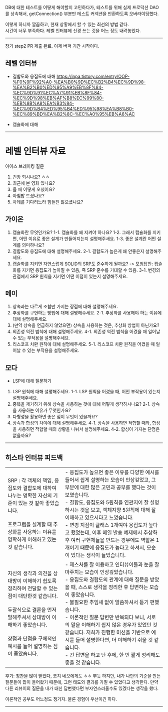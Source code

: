 DB에 대한 테스트를 어떻게 해야할지 고민하다가,
테스트를 위해 실제 프로덕션 DAO를 상속해서, getConnection() 부분만 테스트 커넥션을 반환하도록 오버라이딩했다.

이렇게 하니까 깔끔하고, 현재 상황에서 할 수 있는 최선의 방법 같다.  
시간이 너무 부족하다. 레벨 인터뷰에 신경 쓰는 것을 어느 정도 내려놓았다.


---

 장기 step2 PR 제출 완료.
 이제 버퍼 기간 시작이다.



## 레벨 인터뷰
- 결합도와 응집도에 대해
https://inpa.tistory.com/entry/OOP-%F0%9F%92%A0-%EA%B0%9D%EC%B2%B4%EC%9D%98-%EA%B2%B0%ED%95%A9%EB%8F%84-%EC%9D%91%EC%A7%91%EB%8F%84-%EC%9D%98%EB%AF%B8%EC%99%80-%EB%8B%A8%EA%B3%84-%EC%9D%B4%ED%95%B4%ED%95%98%EA%B8%B0-%EC%89%BD%EA%B2%8C-%EC%A0%95%EB%A6%AC


- 캡슐화에 대해




---


# 레벨 인터뷰 자료
아이스 브레이킹 질문
1. 긴장 되시나요? ㅎㅎ
2. 최근에 본 영화 있나요?
3. 올 때 어떻게 오셨어요?
4. 아침밥 드셨나요?
5. 차례를 기다리느라 힘들진 않으셨나요?

## 가이온
1. 캡슐화란 무엇인가요? 
1-1. 캡슐화를 왜 지켜야 하나요?
1-2. 그래서 캡슐화를 지키면, 어떤 이유로 좋은 설계가 만들어지는지 설명해주새요.
1-3. 좋은 설계란 어떤 설계를 의미하나요?
2. 결합도와 응집도에 대해 설명해주세요.
2-1. 결합도가 높은게 왜 안좋은지 설명해주세요.
3. 캡슐화를 지키면 자연스럽게 SOLID의 SRP도 준수하게 될까요? -> 모범답안: 캡슐화를 지키면 응집도가 높아질 수 있음, 즉 SRP 준수를 기대할 수 있음.
3-1. 변경의 관점에서 SRP 원칙을 지키면 어떤 이점이 있는지 설명해주세요.

## 메이
1. 상속과는 다르게 조합만 가지는 장점에 대해 설명해주세요.
2. 추상화를 구현하는 방법에 대해 설명해주세요.
2-1. 추상화를 사용해야 하는 이유에 대해 설명해주세요.
3. (만약 상속을 언급하지 않았으면) 상속을 사용하는 것은, 추상화 방법이 아닌가요?
4. 의존성 역전 법칙에 대해 설명해주세요.
4-1. 의존성 역전 법칙을 어겼을 때 일어날 수 있는 부작용을 설명해주세요.
5. 리스코프 치환 원칙에 대해 설명해주세요.
5-1. 리스코프 치환 원칙을 어겼을 때 일어날 수 있는 부작용을 설명해주세요.


## 모다
- LSP에 대해 질문하기
1. LSP 원칙에 대해 설명해주세요.
1-1. LSP 원칙을 어겼을 때, 어떤 부작용이 있는지 설명해주세요.
2. 중복을 제거하기 위해 상속을 사용하는 것에 대해 어떻게 생각하시나요?
2-1. 상속을 사용하는 이유가 무엇인가요?
3. 다형성을 활용하면 좋은 점이 무엇이 있을까요?
4. 상속과 합성의 차이에 대해 설명해주세요.
4-1. 상속을 사용하면 적합할 때와, 합성을 사용하면 적합할 때의 상황을 나눠서 설명해주세요.
4-2. 합성이 가지는 단점은 없을까요?






---

## 히스타 인터뷰 피드백

|   |   |
|---|---|
|SRP : 각 객체의 책임, 응집도와 결합도에 대하여 나누는 명확한 자신의 기준이 있는 것 같아 좋았습니다.  <br>  <br>프로그램을 설계할 때 추상화를 사용하는 이유를 명확하게 이해하고 있는것 같습니다.|- 응집도가 높으면 좋은 이유를 다양한 예시를 들어서 쉽게 설명하는 모습이 인상깊었고, 그 부분에 대한 많은 고민과 공부를 했다는 것이 보였습니다.  <br>- 결합도, 응집도와 5원칙을 연관지어 잘 설명하시는 것을 보고, 객체지향 5원칙에 대해 잘 이해하고 있으시다고 느꼈습니다.  <br>- 변경 지점이 클래스 1개여야 응집도가 높다고 했었는데, 이후 메일 발송 예제에서 추상화 후 여러 구현체들을 만드는 경우에도 역할은 1개이기 때문에 응집도가 높다고 하셔서, 모순이 있다는 생각이 들었습니다.|
|자신의 생각과 의견을 상대방이 이해하기 쉽도록 정리하여 전달할 수 있는 점이 대단한것 같습니다.  <br>  <br>두괄식으로 결론을 먼저 말해주셔서 상대방이 이해하기 좋았습니다.  <br>  <br>장점과 단점을 구체적인 예시를 들어 설명하는 점이 좋았습니다.|- 제스처를 잘 이용하고 인터뷰이들과 눈을 잘 마주치는 모습이 인상깊었습니다.  <br>- 응집도와 결합도의 관계에 대해 질문을 받았을 때, 스스로 생각을 정리한 후 답변하는 모습이 좋았습니다.  <br>- 불필요한 추임새 없이 말씀하셔서 듣기 편했습니다.  <br>- 이론적인 질문 답변만 반복되다 보니, 서로의 말을 이해하기 쉽지 않은 경우가 있었던 것 같습니다. 저희가 진행한 미션을 기반으로 예시를 들어 설명한다면, 더 이해하기 쉬울 것 같습니다.  <br>- 긴 답변을 하고 난 후에, 한 번 짧게 정리해도 좋을 것 같습니다.|

후기: 칭찬을 많이 받았다, 코치 네오에게도 ㅎㅎ
뿌듯
하지만, 내가 나만의 기준을 만든 질문들이 많이 들어왔기 때문에, 그런 태도와 결과를 가질 수 있었다고 생각한다.
만약 다른 리뷰이의 질문을 내가 대신 답변했다면 부자연스러울수도 있겠다는 생각을 했다.

이론적인 공부도 어느정도 챙기자. 물론 경험이 우선이긴 하다.



---


